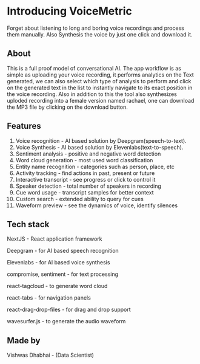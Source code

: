 # Introducing VoiceMetric

Forget about listening to long and boring voice recordings and process them manually. Also Synthesis the voice by just one click and download it.

## About

This is a full proof model of conversational AI. The app workflow is as simple as uploading your voice recording, it performs analytics on the Text generated, we can also select which type of analysis to perform and click on the generated text in the list to instantly navigate to its exact position in the voice recording. Also in addition to this the tool also synthesizes uploded recording into a female version named rachael, one can download the MP3 file by clicking on the download button.

## Features

1. Voice recognition - AI based solution by Deepgram(speech-to-text).
2. Voice Synthesis - AI based solution by Elevenlabs(text-to-speech).
3. Sentiment analysis - positive and negative word detection
4. Word cloud generation - most used word classification
5. Entity name recognition - categories such as person, place, etc
6. Activity tracking - find actions in past, present or future
7. Interactive transcript - see progress or click to control it
8. Speaker detection - total number of speakers in recording
9. Cue word usage - transcript samples for better context
10. Custom search - extended ability to query for cues
11. Waveform preview - see the dynamics of voice, identify silences

## Tech stack

NextJS - React application framework

Deepgram - for AI based speech recognition

Elevenlabs - for AI based voice synthesis

compromise, sentiment - for text processing

react-tagcloud - to generate word cloud

react-tabs - for navigation panels

react-drag-drop-files - for drag and drop support

wavesurfer.js - to generate the audio waveform

## Made by

Vishwas Dhabhai - (Data Scientist)
